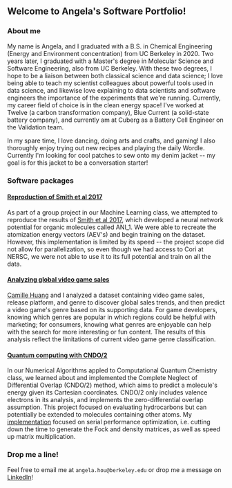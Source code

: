 ## Welcome to Angela's Software Portfolio!

### About me
My name is Angela, and I graduated with a B.S. in Chemical Engineering (Energy and Environment concentration) from UC Berkeley in 2020. Two years later, I graduated with a Master's degree in Molecular Science and Software Engineering, also from UC Berkeley. With these two degrees, I hope to be a liaison between both classical science and data science; I love being able to teach my scientist colleagues about powerful tools used in data science, and likewise love explaining to data scientists and software engineers the importance of the experiments that we're running. Currently, my career field of choice is in the clean energy space! I've worked at Twelve (a carbon transformation company), Blue Current (a solid-state battery company), and currently am at Cuberg as a Battery Cell Engineer on the Validation team.

In my spare time, I love dancing, doing arts and crafts, and gaming! I also thoroughly enjoy trying out new recipes and playing the daily Wordle. Currently I'm looking for cool patches to sew onto my denim jacket -- my goal is for this jacket to be a conversation starter!

### Software packages

#### [Reproduction of Smith et al 2017](https://github.com/angelahou/angelahou.github.io/tree/main/ANI_1)
As part of a group project in our Machine Learning class, we attempted to reproduce the results of [Smith et al 2017](https://www.nature.com/articles/sdata2017193), which developed a neural network potential for organic molecules called ANI_1. We were able to recreate the atomization energy vectors (AEV's) and begin training on the dataset. However, this implementation is limited by its speed -- the project scope did not allow for parallelization, so even though we had access to Cori at NERSC, we were not able to use it to its full potential and train on all the data.

#### [Analyzing global video game sales](https://github.com/angelahou/angelahou.github.io/tree/main/vg_sales_analysis)
[Camille Huang](https://github.com/cmshuang) and I analyzed a dataset containing video game sales, release platform, and genre to discover global sales trends, and then predict a video game's genre based on its supporting data. For game developers, knowing which genres are popular in which regions could be helpful with marketing; for consumers, knowing what genres are enjoyable can help with the search for more interesting or fun content. The results of this analysis reflect the limitations of current video game genre classification.

#### [Quantum computing with CNDO/2](https://github.com/angelahou/angelahou.github.io/tree/main/CNDO2)
In our Numerical Algorithms appled to Computational Quantum Chemistry class, we learned about and implemented the Complete Neglect of Differential Overlap (CNDO/2) method, which aims to predict a molecule's energy given its Cartesian coordinates. CNDO/2 only includes valence electrons in its analysis, and implements the zero-differential overlap assumption. This project focused on evaluating hydrocarbons but can potentially be extended to molecules containing other atoms. My [implementation](https://docs.google.com/presentation/d/1Rk6E4Uifkgr0W22fsw7yY3rAkx2it7cbWLR5DomoyQY/edit?usp=sharing) focused on serial performance optimization, i.e. cutting down the time to generate the Fock and density matrices, as well as speed up matrix multiplication.

<!-- #### Predicting Key Performance Indicators at [Twelve Benefit Corporation](https://www.twelve.co/)
Twelve Benefit Corporation's mission is to combat climate change by converting CO2 into value-added products, with one example being Twelve's E-Jet technology.  -->

### Drop me a line!

Feel free to email me at `angela.hou@berkeley.edu` or drop me a message on [LinkedIn](https://www.linkedin.com/in/angela-hou-3b444817b/)!
